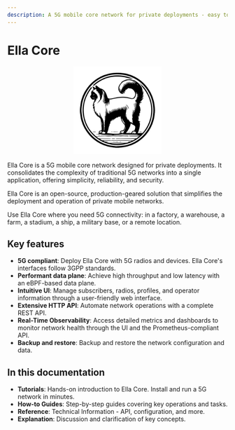 ```yaml
---
description: A 5G mobile core network for private deployments - easy to operate, reliable, and secure.
---
```


# Ella Core

<p align="center">
  <img src="images/logo.png" alt="Ella Core Logo" width="200"/>
</p>


Ella Core is a 5G mobile core network designed for private deployments. It consolidates the complexity of traditional 5G networks into a single application, offering simplicity, reliability, and security. 

Ella Core is an open-source, production-geared solution that simplifies the deployment and operation of private mobile networks.

Use Ella Core where you need 5G connectivity: in a factory, a warehouse, a farm, a stadium, a ship, a military base, or a remote location.

## Key features

- **5G compliant**: Deploy Ella Core with 5G radios and devices. Ella Core's interfaces follow 3GPP standards.
- **Performant data plane**: Achieve high throughput and low latency with an eBPF-based data plane.
- **Intuitive UI**: Manage subscribers, radios, profiles, and operator information through a user-friendly web interface.
- **Extensive HTTP API**: Automate network operations with a complete REST API.
- **Real-Time  Observability**: Access detailed metrics and dashboards to monitor network health through the UI and the Prometheus-compliant API.
- **Backup and restore**: Backup and restore the network configuration and data.

## In this documentation

- **Tutorials**: Hands-on introduction to Ella Core. Install and run a 5G network in minutes.
- **How-to Guides**: Step-by-step guides covering key operations and tasks.
- **Reference**: Technical Information - API, configuration, and more.
- **Explanation**: Discussion and clarification of key concepts.
